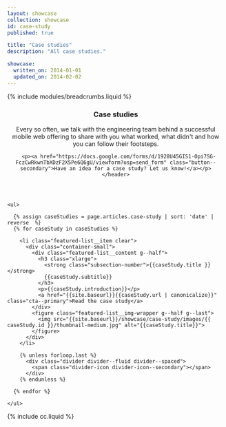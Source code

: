 ```yaml
---
layout: showcase
collection: showcase
id: case-study
published: true

title: "Case studies"
description: "All case studies."

showcase:
  written_on: 2014-01-01
  updated_on: 2014-02-02
---
```


<div class="page-header">
  <div class="container">
    {% include modules/breadcrumbs.liquid %}
    <header class="clear">
      <h3 class="xxlarge">Case studies</h3>
      <div class="divider">
        <span class="themed divider-icon"></span>
      </div>
      <p class="page-header__excerpt g-medium--2 g-wide--3 g--centered">Every so often, we talk with the engineering team behind a successful mobile web offering to share with you what worked, what didn't and how you can follow their footsteps.</p>

      <p><a href="https://docs.google.com/forms/d/1928U45GIS1-Opi7SG-FczCwRkwnTbXDzF2X5Pe6Q6gU/viewform?usp=send_form" class="button--secondary">Have an idea for a case study? Let us know!</a></p>
    </header>
  </div>
</div>

<div class="featured-section">
  <div class="container-medium">

    <ul>

      {% assign caseStudies = page.articles.case-study | sort: 'date' | reverse  %}
      {% for caseStudy in caseStudies %}

        <li class="featured-list__item clear">
          <div class="container-small">
            <div class="featured-list__content g--half">
              <h3 class="xlarge">
                <strong class="subsection-number">{{caseStudy.title }}</strong>
                {{caseStudy.subtitle}}
              </h3>
              <p>{{caseStudy.introduction}}</p>
              <a href="{{site.baseurl}}{{caseStudy.url | canonicalize}}" class="cta--primary">Read the case study</a>
            </div>
            <figure class="featured-list__img-wrapper g--half g--last">
              <img src="{{site.baseurl}}/showcase/case-study/images/{{ caseStudy.id }}/thumbnail-medium.jpg" alt="{{caseStudy.title}}">
            </figure>
          </div>
        </li>

        {% unless forloop.last %}
          <div class="divider divider--fluid divider--spaced">
            <span class="divider-icon divider-icon--secondary"></span>
          </div>
        {% endunless %}

      {% endfor %}

    </ul>
  </div>
</div>

{% include cc.liquid %}